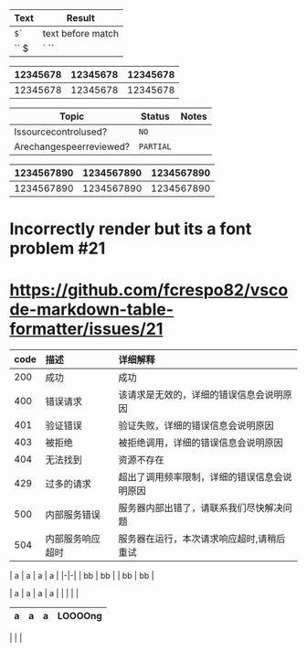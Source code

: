 | Text      | Result     |
|-----------|------------|
| `` $` ``  | text before match |
| `` $|` `` | text before match text before match text before match text before match text before match text before match text before match |

| 12345678 | 12345678 | 12345678 |
|:--------:|:---------|---------:|
| 12345678 | 12345678 | 12345678 |

| Topic                   | Status     | Notes |
|-------------------------|------------|--|
| Issourcecontrolused?    | `NO`|      |
| Arechangespeerreviewed? | `PARTIAL`| |

| 1234567890 | 1234567890 | 1234567890 |
|:----------:|:-----------|-----------:|
| 1234567890 | 1234567890 | 1234567890 |


# Incorrectly render but its a font problem #21
# https://github.com/fcrespo82/vscode-markdown-table-formatter/issues/21
| code | 描述             | 详细解释   |
|:-----|:-----------------|:-----------|
| 200  | 成功             | 成功       |
| 400  | 错误请求         | 该请求是无效的，详细的错误信息会说明原因 |
| 401  | 验证错误         | 验证失败，详细的错误信息会说明原因 |
| 403  | 被拒绝           | 被拒绝调用，详细的错误信息会说明原因 |
| 404  | 无法找到         | 资源不存在 |
| 429  | 过多的请求       | 超出了调用频率限制，详细的错误信息会说明原因 |
| 500  | 内部服务错误     | 服务器内部出错了，请联系我们尽快解决问题 |
| 504  | 内部服务响应超时 | 服务器在运行，本次请求响应超时,请稍后重试 |

| a | a | a | a |
|-|-|
| bb | bb |
| bb | bb |


| a | a | a | a |
|
|
|
|


| a | a | a | LOOOOng |
|-:|-:|-:|-:|
|
|
|
